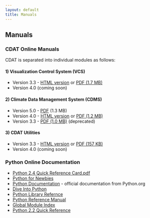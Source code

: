 ```yaml
---
layout: default
title: Manuals 
---
```


##  Manuals
###    CDAT Online Manuals  

CDAT is separated into individual modules as follows:

####  1) Visualization Control System (VCS)  
* Version 3.3 - [HTML version](http://www-pcmdi.llnl.gov/software/cdat/support/vcs/vcs.html) or [PDF (1.7 MB)](media/docs/vcs.pdf)
* Version 4.0 (coming soon) 

####  2) Climate Data Management System (CDMS)
* Version 5.0 - [PDF](media/docs/cdms5.pdf) (1.3 MB)   
* Version 4.0 - [HTML version](cdms_v4.0.html) or [PDF (1.2 MB)](media/docs/cdmsV4.pdf)
* Version 3.3 - [PDF (1.0 MB)](/cdmsV3.3.pdf) (deprecated)

####  3) CDAT Utilities  
* Version 3.3 - [HTML version](cdat_utilities.html) or [ PDF (157 KB)](media/docs/cdat_utilities.pdf)
* Version 4.0 (coming soon) 

###   Python Online Documentation 
* [Python 2.4 Quick Reference Card.pdf](media/docs/Python%202.4%20Quick%20Reference%20Card.pdf)
* [Python for Newbies](http://www.python.org/doc/Newbies.html)
* [Python Documentation](http://python.org/doc/) - official documentation from Python.org
* [Dive Into Python](http://diveintopython.org/toc/)
* [Python Library Refernce](http://www.python.org/doc/current/lib/lib.html)
* [Python Reference Manual](http://www.python.org/doc/current/ref/ref.html)
* [Global Module Index](http://www.python.org/doc/current/modindex.html)
* [Python 2.2 Quick Reference](http://rgruet.free.fr/PQR2.2.html)

